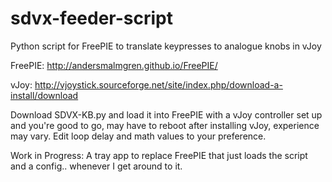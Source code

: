# sdvx-feeder-script

Python script for FreePIE to translate keypresses to analogue knobs in vJoy

FreePIE: http://andersmalmgren.github.io/FreePIE/

vJoy: http://vjoystick.sourceforge.net/site/index.php/download-a-install/download

Download SDVX-KB.py and load it into FreePIE with a vJoy controller set up and you're good to go, may have to reboot after installing vJoy, experience may vary. Edit loop delay and math values to your preference. 

Work in Progress: A tray app to replace FreePIE that just loads the script and a config.. whenever I get around to it. 
